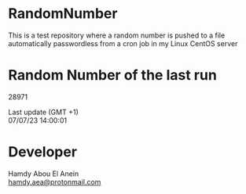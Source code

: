# RandomNumber    
This is a test repository where a random number is pushed to a file automatically passwordless from a cron job in my Linux CentOS server    
# Random Number of the last run   
28971
      
Last update (GMT +1)    
07/07/23 14:00:01
# Developer    
Hamdy Abou El Anein   
hamdy.aea@protonmail.com
